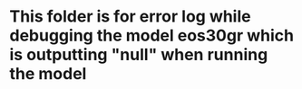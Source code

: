 # This folder is for error log while debugging the model eos30gr which is outputting "null" when running the model
